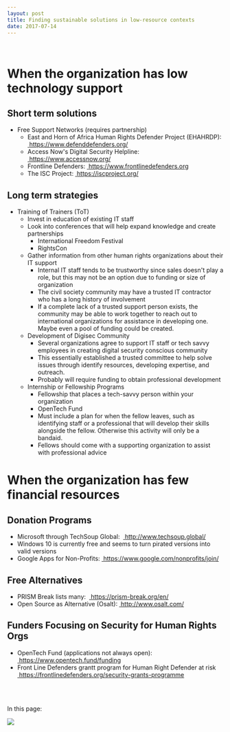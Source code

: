 ```yaml
---
layout: post
title: Finding sustainable solutions in low-resource contexts
date: 2017-07-14
---
```


<body class="mceContentBody aui-theme-default wiki-content fullsize">
<p> </p> <div class="contentLayout2">
<div class="columnLayout two-equal" data-layout="two-equal">
<div class="cell normal" data-type="normal">
<div class="innerCell">
<h1>When the organization has low technology support</h1><h2>Short term solutions</h2><ul><li>Free Support Networks (requires partnership)<ul><li>East and Horn of Africa Human Rights Defender Project (EHAHRDP):  <a href="https://www.defenddefenders.org/"><span style="color: rgb(0,0,238);"> </span></a><a class="external-link" href="https://www.defenddefenders.org/+" rel="nofollow">https://www.defenddefenders.org/</a></li><li>Access Now's Digital Security Helpline:  <a href="https://www.accessnow.org/"><span style="color: rgb(0,0,238);"> </span></a><a class="external-link" href="https://www.accessnow.org/+" rel="nofollow">https://www.accessnow.org/</a></li><li>Frontline Defenders: <a href="https://www.frontlinedefenders.org"><span style="color: rgb(0,0,238);"> </span></a><a class="external-link" href="https://www.frontlinedefenders.org+" rel="nofollow">https://www.frontlinedefenders.org</a></li><li>The ISC Project: <a href="https://iscproject.org/"><span style="color: rgb(0,0,238);"> </span></a><a class="external-link" href="https://iscproject.org/+" rel="nofollow">https://iscproject.org/</a></li></ul></li></ul><h2>Long term strategies</h2><ul><li>Training of Trainers (ToT)<ul><li>Invest in education of existing IT staff</li><li>Look into conferences that will help expand knowledge and create partnerships<ul><li>International Freedom Festival</li><li>RightsCon</li></ul></li><li>Gather information from other human rights organizations about their IT support<ul><li>Internal IT staff tends to be trustworthy since sales doesn't play a role, but this may not be an option due to funding or size of organization</li><li>The civil society community may have a trusted IT contractor who has a long history of involvement</li><li>If a complete lack of a trusted support person exists, the community may be able to work together to reach out to international organizations for assistance in developing one.  Maybe even a pool of funding could be created.</li></ul></li><li>Development of Digisec Community<ul><li>Several organizations agree to support IT staff or tech savvy employees in creating digital security conscious community</li><li>This essentially established a trusted committee to help solve issues through identify resources, developing expertise, and outreach.</li><li>Probably will require funding to obtain professional development</li></ul></li><li>Internship or Fellowship Programs<ul><li>Fellowship that places a tech-savvy person within your organization</li><li>OpenTech Fund</li><li>Must include a plan for when the fellow leaves, such as identifying staff or a professional that will develop their skills alongside the fellow. Otherwise this activity will only be a bandaid.</li><li>Fellows should come with a supporting organization to assist with professional advice</li></ul></li></ul></li></ul><h1>When the organization has few financial resources</h1><h2>Donation Programs</h2><ul><li>Microsoft through TechSoup Global:  <a href="http://www.techsoup.global/"><span style="color: rgb(0,0,238);"> </span></a><a class="external-link" href="http://www.techsoup.global/+" rel="nofollow">http://www.techsoup.global/</a></li><li>Windows 10 is currently free and seems to turn pirated versions into valid versions</li><li>Google Apps for Non-Profits: <a href="https://www.google.com/nonprofits/join/"><span style="color: rgb(0,0,238);"> </span></a><a class="external-link" href="https://www.google.com/nonprofits/join/+" rel="nofollow">https://www.google.com/nonprofits/join/</a></li></ul><h2>Free Alternatives</h2><ul><li>PRISM Break lists many:  <a href="https://prism-break.org/en/"><span style="color: rgb(0,0,238);"> </span></a><a class="external-link" href="https://prism-break.org/en/+" rel="nofollow">https://prism-break.org/en/</a></li><li>Open Source as Alternative (Osalt): <a href="http://www.osalt.com/"><span style="color: rgb(0,0,238);"> </span></a><a class="external-link" href="http://www.osalt.com/+" rel="nofollow">http://www.osalt.com/</a></li></ul><h2>Funders Focusing on Security for Human Rights Orgs</h2><ul><li>OpenTech Fund (applications not always open): <a href="https://www.opentech.fund/funding"><span style="color: rgb(0,0,238);"> </span></a><a class="external-link" href="https://www.opentech.fund/funding+" rel="nofollow">https://www.opentech.fund/funding</a></li><li>Front Line Defenders grantt program for Human Right Defender at risk <a href="https://frontlinedefenders.org/security-grants-programme"><span style="color: rgb(0,0,238);"> </span></a><a class="external-link" href="https://frontlinedefenders.org/security-grants-programme+" rel="nofollow">https://frontlinedefenders.org/security-grants-programme</a></li></ul><p> <br/><br/></p></div>
</div>
<div class="cell normal" data-type="normal">
<div class="innerCell">
<p>In this page:</p><p><img class="editor-inline-macro" data-macro-id="127f25e1-23ec-4edd-ba7c-e74a695818a2" data-macro-name="toc" data-macro-schema-version="1" src="/plugins/servlet/confluence/placeholder/macro?definition=e3RvY30&amp;locale=en_GB&amp;version=2"/></p></div>
</div>
</div>
</div>
<p> </p>
</body>